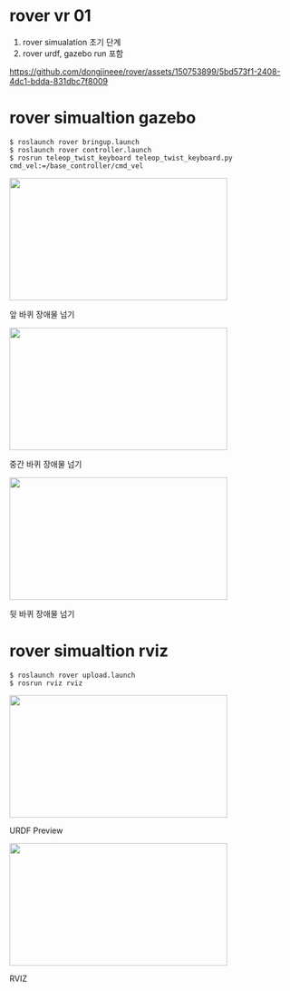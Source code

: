 # rover vr 01
1. rover simualation 초기 단계
2. rover urdf, gazebo run 포함

https://github.com/dongjineee/rover/assets/150753899/5bd573f1-2408-4dc1-bdda-831dbc7f8009

# rover simualtion gazebo 
    $ roslaunch rover bringup.launch
    $ roslaunch rover controller.launch
    $ rosrun teleop_twist_keyboard teleop_twist_keyboard.py cmd_vel:=/base_controller/cmd_vel
<img src="https://github.com/dongjineee/rover/assets/150753899/e7e27682-6da2-4e68-a7bf-0bbe29d424c1" width="384" height="216"/>


앞 바퀴 장애물 넘기 


<img src="https://github.com/dongjineee/rover/assets/150753899/5bd573f1-2408-4dc1-bdda-831dbc7f8009" width="384" height="216"/>


중간 바퀴 장애물 넘기


<img src="https://github.com/dongjineee/rover/assets/150753899/49c7ff94-2350-4871-8276-b43929eb93c5" width="384" height="216"/>


뒷 바퀴 장애물 넘기

    
# rover simualtion rviz 
    $ roslaunch rover upload.launch
    $ rosrun rviz rviz
<img src="https://github.com/dongjineee/rover/assets/150753899/cb6a03f4-10ba-469b-bd1f-f62b3e90e64b" width="384" height="216"/>

URDF Preview


<img src="https://github.com/dongjineee/rover/assets/150753899/7c316ba2-5ce0-4bf9-8488-8f46a37f432d" width="384" height="216"/>


RVIZ



